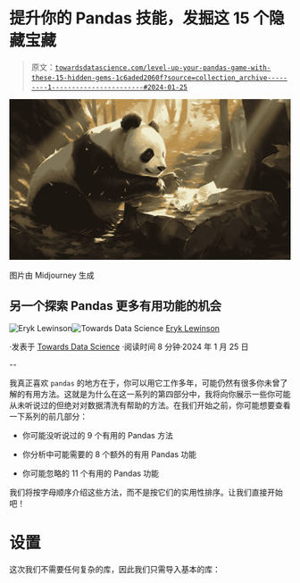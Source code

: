 # 提升你的 Pandas 技能，发掘这 15 个隐藏宝藏

> 原文：[`towardsdatascience.com/level-up-your-pandas-game-with-these-15-hidden-gems-1c6aded2060f?source=collection_archive---------1-----------------------#2024-01-25`](https://towardsdatascience.com/level-up-your-pandas-game-with-these-15-hidden-gems-1c6aded2060f?source=collection_archive---------1-----------------------#2024-01-25)

![](img/b5ffeecbac3e26398fd4c7cecc595942.png)

图片由 Midjourney 生成

## 另一个探索 Pandas 更多有用功能的机会

[](https://eryk-lewinson.medium.com/?source=post_page---byline--1c6aded2060f--------------------------------)![Eryk Lewinson](https://eryk-lewinson.medium.com/?source=post_page---byline--1c6aded2060f--------------------------------)[](https://towardsdatascience.com/?source=post_page---byline--1c6aded2060f--------------------------------)![Towards Data Science](https://towardsdatascience.com/?source=post_page---byline--1c6aded2060f--------------------------------) [Eryk Lewinson](https://eryk-lewinson.medium.com/?source=post_page---byline--1c6aded2060f--------------------------------)

·发表于 [Towards Data Science](https://towardsdatascience.com/?source=post_page---byline--1c6aded2060f--------------------------------) ·阅读时间 8 分钟·2024 年 1 月 25 日

--

我真正喜欢 `pandas` 的地方在于，你可以用它工作多年，可能仍然有很多你未曾了解的有用方法。这就是为什么在这一系列的第四部分中，我将向你展示一些你可能从未听说过的但绝对对数据清洗有帮助的方法。在我们开始之前，你可能想要查看一下系列的前几部分：

+   你可能没听说过的 9 个有用的 Pandas 方法

+   你分析中可能需要的 8 个额外的有用 Pandas 功能

+   你可能忽略的 11 个有用的 Pandas 功能

我们将按字母顺序介绍这些方法，而不是按它们的实用性排序。让我们直接开始吧！

# 设置

这次我们不需要任何复杂的库，因此我们只需导入基本的库：
